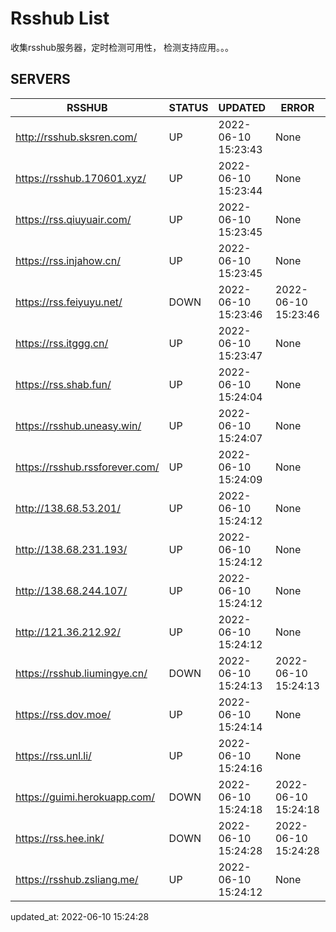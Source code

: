 # Rsshub List

收集rsshub服务器，定时检测可用性， 检测支持应用。。。


## SERVERS

|  RSSHUB   | STATUS  | UPDATED  | ERROR  | TWITTER |  
|  ----  | ----  | ----  | ----  | ---- |  
| http://rsshub.sksren.com/ | UP | 2022-06-10 15:23:43 | None |OK|  
| https://rsshub.170601.xyz/ | UP | 2022-06-10 15:23:44 | None |OK|  
| https://rss.qiuyuair.com/ | UP | 2022-06-10 15:23:45 | None ||  
| https://rss.injahow.cn/ | UP | 2022-06-10 15:23:45 | None ||  
| https://rss.feiyuyu.net/ | DOWN | 2022-06-10 15:23:46 | 2022-06-10 15:23:46 |  
| https://rss.itggg.cn/ | UP | 2022-06-10 15:23:47 | None ||  
| https://rss.shab.fun/ | UP | 2022-06-10 15:24:04 | None |OK|  
| https://rsshub.uneasy.win/ | UP | 2022-06-10 15:24:07 | None |OK|  
| https://rsshub.rssforever.com/ | UP | 2022-06-10 15:24:09 | None |OK|  
| http://138.68.53.201/ | UP | 2022-06-10 15:24:12 | None ||  
| http://138.68.231.193/ | UP | 2022-06-10 15:24:12 | None ||  
| http://138.68.244.107/ | UP | 2022-06-10 15:24:12 | None ||  
| http://121.36.212.92/ | UP | 2022-06-10 15:24:12 | None ||  
| https://rsshub.liumingye.cn/ | DOWN | 2022-06-10 15:24:13 | 2022-06-10 15:24:13 |  
| https://rss.dov.moe/ | UP | 2022-06-10 15:24:14 | None |OK|  
| https://rss.unl.li/ | UP | 2022-06-10 15:24:16 | None ||  
| https://guimi.herokuapp.com/ | DOWN | 2022-06-10 15:24:18 | 2022-06-10 15:24:18 |  
| https://rss.hee.ink/ | DOWN | 2022-06-10 15:24:28 | 2022-06-10 15:24:28 |  
| https://rsshub.zsliang.me/ | UP | 2022-06-10 15:24:12 | None |OK|  
  

updated_at: 2022-06-10 15:24:28  
